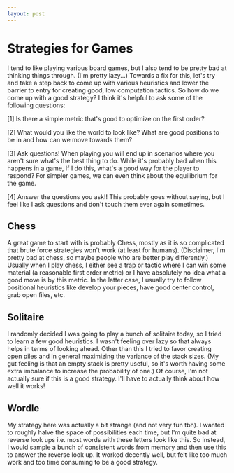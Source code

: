 ```yaml
---
layout: post
---
```

# Strategies for Games

I tend to like playing various board games, but I also tend to be pretty bad at thinking things through. (I'm pretty lazy...) Towards a fix for this, let's try and take a step back to come up with various heuristics and lower the barrier to entry for creating good, low computation tactics. So how do we come up with a good strategy? I think it's helpful to ask some of the following questions:

[1] Is there a simple metric that's good to optimize on the first order?

[2] What would you like the world to look like? What are good positions to be in and how can we move towards them?

[3] Ask questions! When playing you will end up in scenarios where you aren't sure what's the best thing to do. While it's probably bad when this happens in a game, If I do this, what's a good way for the player to respond? For simpler games, we can even think about the equilibrium for the game.

[4] Answer the questions you ask!! This probably goes without saying, but I feel like I ask questions and don't touch them ever again sometimes.

## Chess

A great game to start with is probably Chess, mostly as it is so complicated that brute force strategies won't work (at least for humans). (Disclaimer, I'm pretty bad at chess, so maybe people who are better play differently.) Usually when I play chess, I either see a trap or tactic where I can win some material (a reasonable first order metric) or I have absolutely no idea what a good move is by this metric. In the latter case, I usually try to follow positional heuristics like develop your pieces, have good center control, grab open files, etc.

## Solitaire

I randomly decided I was going to play a bunch of solitaire today, so I tried to learn a few good heuristics. I wasn't feeling over lazy so that always helps in terms of looking ahead. Other than this I tried to favor creating open piles and in general maximizing the variance of the stack sizes. (My gut feeling is that an empty stack is pretty useful, so it's worth having some extra imbalance to increase the probability of one.) Of course, I'm not actually sure if this is a good strategy. I'll have to actually think about how well it works!

## Wordle

My strategy here was actually a bit strange (and not very fun tbh). I wanted to roughly halve the space of possibilities each time, but I'm quite bad at reverse look ups i.e. most words with these letters look like this. So instead, I would sample a bunch of consistent words from memory and then use this to answer the reverse look up. It worked decently well, but felt like too much work and too time consuming to be a good strategy.
